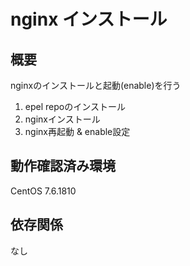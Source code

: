 nginx インストール
===
## 概要
nginxのインストールと起動(enable)を行う  
1. epel repoのインストール
1. nginxインストール
1. nginx再起動 & enable設定

## 動作確認済み環境
CentOS 7.6.1810

## 依存関係
なし
